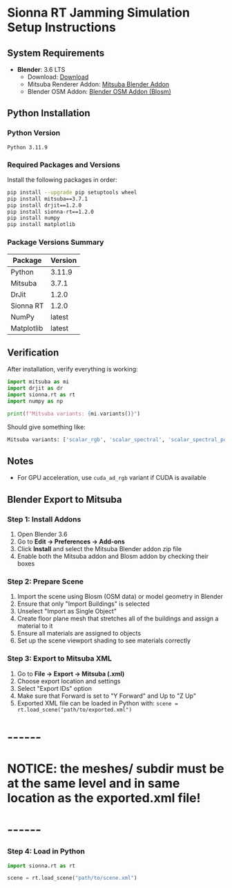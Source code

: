 # Sionna RT Jamming Simulation Setup Instructions

## System Requirements

- **Blender**: 3.6 LTS
  - Download: [Download](https://www.blender.org/download/releases/3-6/)
  - Mitsuba Renderer Addon: [Mitsuba Blender Addon](https://github.com/mitsuba-renderer/mitsuba-blender)
  - Blender OSM Addon: [Blender OSM Addon (Blosm)](https://github.com/vvoovv/blosm?tab=readme-ov-file)

## Python Installation

### Python Version
```
Python 3.11.9
```

### Required Packages and Versions

Install the following packages in order:

```bash
pip install --upgrade pip setuptools wheel
pip install mitsuba==3.7.1
pip install drjit==1.2.0
pip install sionna-rt==1.2.0
pip install numpy
pip install matplotlib
```

### Package Versions Summary
| Package | Version |
|---------|---------|
| Python | 3.11.9 |
| Mitsuba | 3.7.1 |
| DrJit | 1.2.0 |
| Sionna RT | 1.2.0 |
| NumPy | latest |
| Matplotlib | latest |

## Verification

After installation, verify everything is working:

```python
import mitsuba as mi
import drjit as dr
import sionna.rt as rt
import numpy as np

print(f"Mitsuba variants: {mi.variants()}")
```

Should give something like:
```python
Mitsuba variants: ['scalar_rgb', 'scalar_spectral', 'scalar_spectral_polarized', 'llvm_ad_rgb', 'llvm_ad_mono', 'llvm_ad_mono_polarized', 'llvm_ad_spectral', 'llvm_ad_spectral_polarized', 'cuda_ad_rgb', 'cuda_ad_mono', 'cuda_ad_mono_polarized', 'cuda_ad_spectral', 'cuda_ad_spectral_polarized']
```

## Notes

- For GPU acceleration, use `cuda_ad_rgb` variant if CUDA is available

## Blender Export to Mitsuba

### Step 1: Install Addons
1. Open Blender 3.6
2. Go to **Edit -> Preferences -> Add-ons**
3. Click **Install** and select the Mitsuba Blender addon zip file
4. Enable both the Mitsuba addon and Blosm addon by checking their boxes

### Step 2: Prepare Scene
1. Import the scene using Blosm (OSM data) or model geometry in Blender
2. Ensure that only "Import Buildings" is selected
3. Unselect "Import as Single Object"
4. Create floor plane mesh that stretches all of the buildings and assign a material to it
5. Ensure all materials are assigned to objects
6. Set up the scene viewport shading to see materials correctly

### Step 3: Export to Mitsuba XML
1. Go to **File -> Export -> Mitsuba (.xml)**
2. Choose export location and settings
3. Select "Export IDs" option
4. Make sure that Forward is set to "Y Forward" and Up to "Z Up"
5. Exported XML file can be loaded in Python with: `scene = rt.load_scene("path/to/exported.xml")`

# ------
# NOTICE: the meshes/ subdir must be at the same level and in same location as the exported.xml file!
# ------

### Step 4: Load in Python
```python
import sionna.rt as rt

scene = rt.load_scene("path/to/scene.xml")
